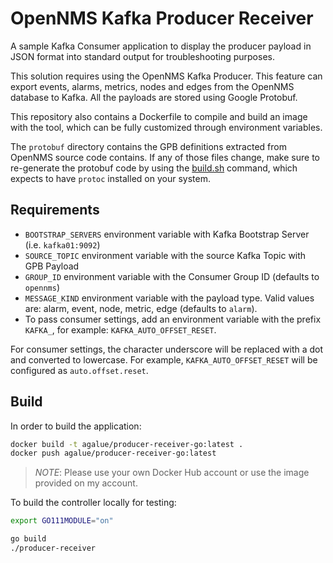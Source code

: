 # OpenNMS Kafka Producer Receiver

A sample Kafka Consumer application to display the producer payload in JSON format into standard output for troubleshooting purposes.

This solution requires using the OpenNMS Kafka Producer. This feature can export events, alarms, metrics, nodes and edges from the OpenNMS database to Kafka. All the payloads are stored using Google Protobuf.

This repository also contains a Dockerfile to compile and build an image with the tool, which can be fully customized through environment variables.

The `protobuf` directory contains the GPB definitions extracted from OpenNMS source code contains. If any of those files change, make sure to re-generate the protobuf code by using the [build.sh](protobuf/build.sh) command, which expects to have `protoc` installed on your system.

## Requirements

* `BOOTSTRAP_SERVERS` environment variable with Kafka Bootstrap Server (i.e. `kafka01:9092`)
* `SOURCE_TOPIC` environment variable with the source Kafka Topic with GPB Payload
* `GROUP_ID` environment variable with the Consumer Group ID (defaults to `opennms`)
* `MESSAGE_KIND` environment variable with the payload type. Valid values are: alarm, event, node, metric, edge (defaults to `alarm`).
* To pass consumer settings, add an environment variable with the prefix `KAFKA_`, for example: `KAFKA_AUTO_OFFSET_RESET`.

For consumer settings, the character underscore will be replaced with a dot and converted to lowercase. For example, `KAFKA_AUTO_OFFSET_RESET` will be configured as `auto.offset.reset`.

## Build

In order to build the application:

```bash
docker build -t agalue/producer-receiver-go:latest .
docker push agalue/producer-receiver-go:latest
```

> *NOTE*: Please use your own Docker Hub account or use the image provided on my account.

To build the controller locally for testing:

```bash
export GO111MODULE="on"

go build
./producer-receiver
```
